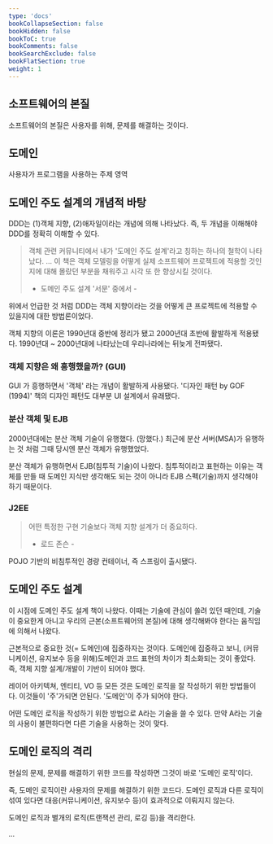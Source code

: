 ```yaml
---
type: 'docs'
bookCollapseSection: false
bookHidden: false
bookToC: true
bookComments: false
bookSearchExclude: false
bookFlatSection: true
weight: 1
---
```


## 소프트웨어의 본질

소프트웨어의 본질은 사용자를 위해, 문제를 해결하는 것이다.

## 도메인

사용자가 프로그램을 사용하는 주제 영역

## 도메인 주도 설계의 개념적 바탕

DDD는 (1)객체 지향, (2)애자일이라는 개념에 의해 나타났다. 즉, 두 개념을 이해해야 DDD를 정확히 이해할 수 있다.

> 객체 관련 커뮤니티에서 내가 '도메인 주도 설계'라고 칭하는 하나의 철학이 나타났다. ... 이 책은 객체 모델링을 어떻게 실제 소프트웨어 프로젝트에 적용할 것인지에 대해 몰랐던 부분을 채워주고 시각 또 한 향상시킬 것이다.
> 
> - 도메인 주도 설계 '서문' 중에서 -

위에서 언급한 것 처럼 DDD는 객체 지향이라는 것을 어떻게 큰 프로젝트에 적용할 수 있을지에 대한 방법론이었다.

객체 지향의 이론은 1990년대 중반에 정리가 됐고 2000년대 초반에 활발하게 적용됐다. 1990년대 ~ 2000년대에 나타났는데 우리나라에는 뒤늦게 전파됐다.

### 객체 지향은 왜 흥행했을까? (GUI)

GUI 가 흥행하면서 '객체' 라는 개념이 활발하게 사용됐다. '디자인 패턴 by GOF (1994)' 책의 디자인 패턴도 대부분 UI 설계에서 유래됐다.

### 분산 객체 및 EJB

2000년대에는 분산 객체 기술이 유행했다. (망했다.) 최근에 분산 서버(MSA)가 유행하는 것 처럼 그때 당시엔 분산 객체가 유행했었다.

분산 객체가 유행하면서 EJB(침투적 기술)이 나왔다. 침투적이라고 표현하는 이유는 객체를 만들 때 도메인 지식만 생각해도 되는 것이 아니라 EJB 스펙(기술)까지 생각해야 하기 때문이다.

### J2EE

> 어떤 특정한 구현 기술보다 객체 지향 설계가 더 중요하다.
> 
> - 로드 존슨 -

POJO 기반의 비침투적인 경량 컨테이너, 즉 스프링이 출시됐다.

## 도메인 주도 설계

이 시점에 도메인 주도 설계 책이 나왔다. 이때는 기술에 관심이 쏠려 있던 때인데, 기술이 중요한게 아니고 우리의 근본(소프트웨어의 본질)에 대해 생각해봐야 한다는 움직임에 의해서 나왔다.

근본적으로 중요한 것(= 도메인)에 집중하자는 것이다. 도메인에 집중하고 보니, (커뮤니케이션, 유지보수 등을 위해)도메인과 코드 표현의 차이가 최소화되는 것이 좋았다. 즉, 객체 지향 설계/개발이 기반이 되어야 했다.

레이어 아키텍쳐, 엔티티, VO 등 모든 것은 도메인 로직을 잘 작성하기 위한 방법들이다. 이것들이 '주'가되면 안된다. '도메인'이 주가 되어야 한다.

어떤 도메인 로직을 작성하기 위한 방법으로 A라는 기술을 쓸 수 있다. 만약 A라는 기술의 사용이 불편하다면 다른 기술을 사용하는 것이 맞다.

## 도메인 로직의 격리

현실의 문제, 문제를 해결하기 위한 코드를 작성하면 그것이 바로 '도메인 로직'이다.

즉, 도메인 로직이란 사용자의 문제를 해결하기 위한 코드다. 도메인 로직과 다른 로직이 섞여 있다면 대응(커뮤니케이션, 유지보수 등)이 효과적으로 이뤄지지 않는다.

도메인 로직과 별개의 로직(트랜잭션 관리, 로깅 등)을 격리한다.

...